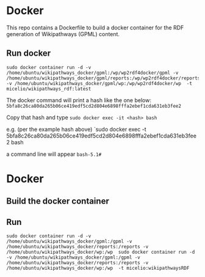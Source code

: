# Docker
This repo contains a Dockerfile to build a docker container for the RDF generation of Wikipathways (GPML) content.

## Run docker
```
sudo docker container run -d -v /home/ubuntu/wikipathways_docker/gpml:/wp/wp2rdf4docker/gpml -v /home/ubuntu/wikipathways_docker/gpml/reports:/wp/wp2rdf4docker/reports -v /home/ubuntu/wikipathways_docker/gpml/wp:/wp/wp2rdf4docker/wp  -t micelio/wikipathways_rdf:latest
```
The docker command will print a hash like the one below:
`5bfa8c26ca80da265b06ce419edf5cd2d804e6898fffa2ebef1cda631eb3fee2`

Copy that hash and type
`sudo docker exec -it <hash> bash`

e.g. (per the example hash above)
`sudo docker exec -t 5bfa8c26ca80da265b06ce419edf5cd2d804e6898fffa2ebef1cda631eb3fee2 bash

a command line will appear
`bash-5.1# `

# Docker
## Build the docker container
## Run
`sudo docker container run -d -v /home/ubuntu/wikipathways_docker/gpml:/gpml -v /home/ubuntu/wikipathways_docker/reports:/reports -v /home/ubuntu/wikipathways_docker/wp:/wp  sudo docker container run -d -v /home/ubuntu/wikipathways_docker/gpml:/gpml -v /home/ubuntu/wikipathways_docker/reports:/reports -v /home/ubuntu/wikipathways_docker/wp:/wp  -t micelio:wikipathwaysRDF`
